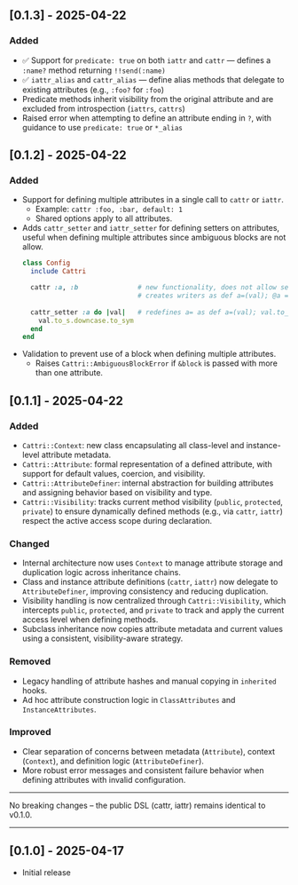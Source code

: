 ## [0.1.3] - 2025-04-22

### Added

- ✅ Support for `predicate: true` on both `iattr` and `cattr` — defines a `:name?` method returning `!!send(:name)`
- ✅ `iattr_alias` and `cattr_alias` — define alias methods that delegate to existing attributes (e.g., `:foo?` for `:foo`)
- Predicate methods inherit visibility from the original attribute and are excluded from introspection (`iattrs`, `cattrs`)
- Raised error when attempting to define an attribute ending in `?`, with guidance to use `predicate: true` or `*_alias`

## [0.1.2] - 2025-04-22

### Added

- Support for defining multiple attributes in a single call to `cattr` or `iattr`.
  - Example: `cattr :foo, :bar, default: 1`
  - Shared options apply to all attributes.
- Adds `cattr_setter` and `iattr_setter` for defining setters on attributes, useful when defining multiple attributes since ambiguous blocks are not allow.
  ```ruby
  class Config
    include Cattri
  
    cattr :a, :b               # new functionality, does not allow setter blocks.
                               # creates writers as def a=(val); @a = val; end
    
    cattr_setter :a do |val|   # redefines a= as def a=(val); val.to_s.downcase.to_sym; end
      val.to_s.downcase.to_sym
    end
  end
  ```
- Validation to prevent use of a block when defining multiple attributes.
  - Raises `Cattri::AmbiguousBlockError` if `&block` is passed with more than one attribute.

## [0.1.1] - 2025-04-22

### Added

- `Cattri::Context`: new class encapsulating all class-level and instance-level attribute metadata.
- `Cattri::Attribute`: formal representation of a defined attribute, with support for default values, coercion, and visibility.
- `Cattri::AttributeDefiner`: internal abstraction for building attributes and assigning behavior based on visibility and type.
- `Cattri::Visibility`: tracks current method visibility (`public`, `protected`, `private`) to ensure dynamically defined methods (e.g., via `cattr`, `iattr`) respect the active access scope during declaration.

### Changed

- Internal architecture now uses `Context` to manage attribute storage and duplication logic across inheritance chains.
- Class and instance attribute definitions (`cattr`, `iattr`) now delegate to `AttributeDefiner`, improving consistency and reducing duplication.
- Visibility handling is now centralized through `Cattri::Visibility`, which intercepts `public`, `protected`, and `private` to track and apply the current access level when defining methods.
- Subclass inheritance now copies attribute metadata and current values using a consistent, visibility-aware strategy.

### Removed

- Legacy handling of attribute hashes and manual copying in `inherited` hooks.
- Ad hoc attribute construction logic in `ClassAttributes` and `InstanceAttributes`.

### Improved

- Clear separation of concerns between metadata (`Attribute`), context (`Context`), and definition logic (`AttributeDefiner`).
- More robust error messages and consistent failure behavior when defining attributes with invalid configuration.

---

No breaking changes – the public DSL (cattr, iattr) remains identical to v0.1.0.

---

## [0.1.0] - 2025-04-17

- Initial release
